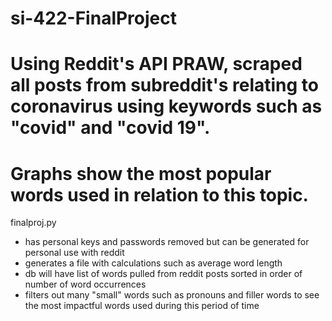 # si-422-FinalProject
# Using Reddit's API PRAW, scraped all posts from subreddit's relating to coronavirus using keywords such as "covid" and "covid 19". 
# Graphs show the most popular words used in relation to this topic. 

finalproj.py 
- has personal keys and passwords removed but can be generated for personal use with reddit
- generates a file with calculations such as average word length 
- db will have list of words pulled from reddit posts sorted in order of number of word occurrences
- filters out many "small" words such as pronouns and filler words to see the most impactful words used during this period of time
